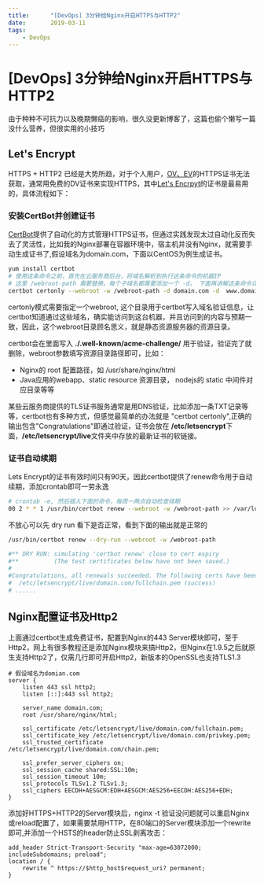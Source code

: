 ```yaml
---
title:      "[DevOps] 3分钟给Nginx开启HTTPS与HTTP2"
date:       2019-03-11
tags:
    - DevOps
---
```


# [DevOps] 3分钟给Nginx开启HTTPS与HTTP2

由于种种不可抗力以及晚期懒癌的影响，很久没更新博客了，这篇也偷个懒写一篇没什么营养，但很实用的小技巧

## Let's Encrypt
HTTPS + HTTP2 已经是大势所趋，对于个人用户，[OV、EV](https://www.cnblogs.com/sslwork/p/6193256.html)的HTTPS证书无法获取，通常用免费的DV证书来实现HTTPS，其中[Let's Encrpyt](https://letsencrypt.org/)的证书是最易用的，具体流程如下：

### 安装CertBot并创建证书

[CertBot](https://certbot.eff.org/)提供了自动化的方式管理HTTPS证书，但通过实践发现太过自动化反而失去了灵活性，比如我的Nginx部署在容器环境中，宿主机并没有Nginx，就需要手动生成证书了,假设域名为domain.com，下面以CentOS为例生成证书。

```bash
yum install certbot
# 使用这条命令之前，首先在云服务商后台，将域名解析到执行这条命令的机器IP
# 这里 /webroot-path 需要替换，每个子域名都需要添加一个 -d， 下面再讲解这条命令详细含义
certbot certonly --webroot -w /webroot-path -d domain.com -d  www.domain.com
```

certonly模式需要指定一个webroot, 这个目录用于certbot写入域名验证信息，让certbot知道通过这些域名，确实能访问到这台机器，并且访问到的内容与预期一致，因此，这个webroot目录顾名思义，就是静态资源服务器的资源目录。

certbot会在里面写入 **./.well-known/acme-challenge/** 用于验证，验证完了就删除，webroot参数填写资源目录路径即可，比如：
- Nginx的 root 配置路径，如 /usr/share/nginx/html
- Java应用的webapp、static resource 资源目录， nodejs的 static 中间件对应目录等等

某些云服务商提供的TLS证书服务通常是用DNS验证，比如添加一条TXT记录等等，certbot也有多种方式，但感觉最简单的办法就是 "certbot certonly",正确的输出包含"Congratulations"即通过验证，证书会放在 **/etc/letsencrypt**下面，**/etc/letsencrypt/live**文件夹中存放的最新证书的软链接。

### 证书自动续期
Lets Encrypt的证书有效时间只有90天，因此certbot提供了renew命令用于自动续期，添加crontab即可一劳永逸

```bash
# crontab -e, 然后插入下面的命令，每周一两点自动检查续期
00 2 * * 1 /usr/bin/certbot renew --webroot -w /webroot-path >> /var/log/le-renew.log
```

不放心可以先 dry run 看下是否正常，看到下面的输出就是正常的
```bash
/usr/bin/certbot renew --dry-run --webroot -w /webroot-path

#** DRY RUN: simulating 'certbot renew' close to cert expiry
#**          (The test certificates below have not been saved.)
#
#Congratulations, all renewals succeeded. The following certs have been #renewed:
#  /etc/letsencrypt/live/domain.com/fullchain.pem (success)
# ......
```

## Nginx配置证书及Http2
上面通过certbot生成免费证书，配置到Nginx的443 Server模块即可，至于Http2，网上有很多教程还是添加Nginx模块来搞Http2，但Nginx在1.9.5之后就原生支持Http2了，仅需几行即可开启Http2，新版本的OpenSSL也支持TLS1.3

```
# 假设域名为domian.com
server {
    listen 443 ssl http2;
    listen [::]:443 ssl http2;

    server_name domain.com;
    root /usr/share/nginx/html;

    ssl_certificate /etc/letsencrypt/live/domain.com/fullchain.pem;
    ssl_certificate_key /etc/letsencrypt/live/domain.com/privkey.pem;
    ssl_trusted_certificate /etc/letsencrypt/live/domain.com/chain.pem;
    
    ssl_prefer_server_ciphers on;
    ssl_session_cache shared:SSL:10m;
    ssl_session_timeout 10m;
    ssl_protocols TLSv1.2 TLSv1.3;
    ssl_ciphers EECDH+AESGCM:EDH+AESGCM:AES256+EECDH:AES256+EDH;
}
```

添加好HTTPS+HTTP2的Server模块后，nginx -t 验证没问题就可以重启Nginx或reload配置了，如果需要禁用HTTP，在80端口的Server模块添加一个rewrite即可,并添加一个HSTS的header防止SSL剥离攻击：
```
add_header Strict-Transport-Security "max-age=63072000; includeSubdomains; preload";
location / {
    rewrite ^ https://$http_host$request_uri? permanent;
}
```